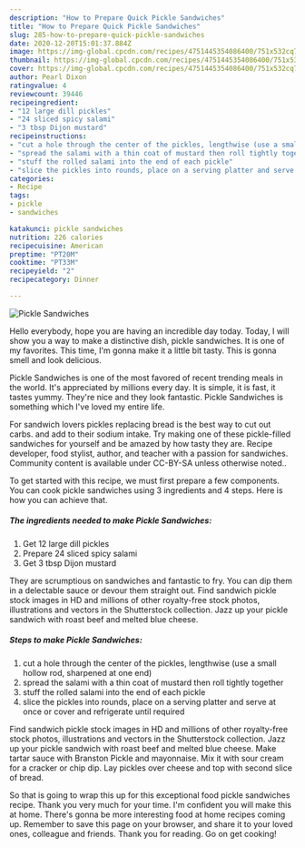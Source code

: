 ```yaml
---
description: "How to Prepare Quick Pickle Sandwiches"
title: "How to Prepare Quick Pickle Sandwiches"
slug: 285-how-to-prepare-quick-pickle-sandwiches
date: 2020-12-20T15:01:37.884Z
image: https://img-global.cpcdn.com/recipes/4751445354086400/751x532cq70/pickle-sandwiches-recipe-main-photo.jpg
thumbnail: https://img-global.cpcdn.com/recipes/4751445354086400/751x532cq70/pickle-sandwiches-recipe-main-photo.jpg
cover: https://img-global.cpcdn.com/recipes/4751445354086400/751x532cq70/pickle-sandwiches-recipe-main-photo.jpg
author: Pearl Dixon
ratingvalue: 4
reviewcount: 39446
recipeingredient:
- "12 large dill pickles"
- "24 sliced spicy salami"
- "3 tbsp Dijon mustard"
recipeinstructions:
- "cut a hole through the center of the pickles, lengthwise (use a small hollow rod, sharpened at one end)"
- "spread the salami with a thin coat of mustard then roll tightly together"
- "stuff the rolled salami into the end of each pickle"
- "slice the pickles into rounds, place on a serving platter and serve at once or cover and refrigerate until required"
categories:
- Recipe
tags:
- pickle
- sandwiches

katakunci: pickle sandwiches 
nutrition: 226 calories
recipecuisine: American
preptime: "PT20M"
cooktime: "PT33M"
recipeyield: "2"
recipecategory: Dinner

---
```



![Pickle Sandwiches](https://img-global.cpcdn.com/recipes/4751445354086400/751x532cq70/pickle-sandwiches-recipe-main-photo.jpg)

Hello everybody, hope you are having an incredible day today. Today, I will show you a way to make a distinctive dish, pickle sandwiches. It is one of my favorites. This time, I'm gonna make it a little bit tasty. This is gonna smell and look delicious.

Pickle Sandwiches is one of the most favored of recent trending meals in the world. It's appreciated by millions every day. It is simple, it is fast, it tastes yummy. They're nice and they look fantastic. Pickle Sandwiches is something which I've loved my entire life.

For sandwich lovers pickles replacing bread is the best way to cut out carbs. and add to their sodium intake. Try making one of these pickle-filled sandwiches for yourself and be amazed by how tasty they are. Recipe developer, food stylist, author, and teacher with a passion for sandwiches. Community content is available under CC-BY-SA unless otherwise noted..


To get started with this recipe, we must first prepare a few components. You can cook pickle sandwiches using 3 ingredients and 4 steps. Here is how you can achieve that.

<!--inarticleads1-->

##### The ingredients needed to make Pickle Sandwiches:

1. Get 12 large dill pickles
1. Prepare 24 sliced spicy salami
1. Get 3 tbsp Dijon mustard


They are scrumptious on sandwiches and fantastic to fry. You can dip them in a delectable sauce or devour them straight out. Find sandwich pickle stock images in HD and millions of other royalty-free stock photos, illustrations and vectors in the Shutterstock collection. Jazz up your pickle sandwich with roast beef and melted blue cheese. 

<!--inarticleads2-->

##### Steps to make Pickle Sandwiches:

1. cut a hole through the center of the pickles, lengthwise (use a small hollow rod, sharpened at one end)
1. spread the salami with a thin coat of mustard then roll tightly together
1. stuff the rolled salami into the end of each pickle
1. slice the pickles into rounds, place on a serving platter and serve at once or cover and refrigerate until required


Find sandwich pickle stock images in HD and millions of other royalty-free stock photos, illustrations and vectors in the Shutterstock collection. Jazz up your pickle sandwich with roast beef and melted blue cheese. Make tartar sauce with Branston Pickle and mayonnaise. Mix it with sour cream for a cracker or chip dip. Lay pickles over cheese and top with second slice of bread. 

So that is going to wrap this up for this exceptional food pickle sandwiches recipe. Thank you very much for your time. I'm confident you will make this at home. There's gonna be more interesting food at home recipes coming up. Remember to save this page on your browser, and share it to your loved ones, colleague and friends. Thank you for reading. Go on get cooking!
